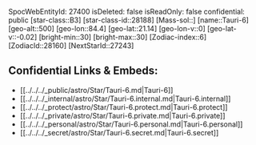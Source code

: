 ﻿---
location: [21.14,-84.4,500]
type: Star
tags:
- astro/Star

---
SpocWebEntityId: 27400
isDeleted: false
isReadOnly: false
confidential: public
[star-class::B3]
[star-class-id::28188]
[Mass-sol::]
[name::Tauri-6]
[geo-alt::500]
[geo-lon::84.4]
[geo-lat::21.14]
[geo-lon-v::0]
[geo-lat-v::-0.02]
[bright-min::30]
[bright-max::30]
[Zodiac-index::6]
[ZodiacId::28160]
[NextStarId::27243]



## Confidential Links & Embeds: 
- [[../../../_public/astro/Star/Tauri-6.md|Tauri-6]] 
- [[../../../_internal/astro/Star/Tauri-6.internal.md|Tauri-6.internal]] 
- [[../../../_protect/astro/Star/Tauri-6.protect.md|Tauri-6.protect]] 
- [[../../../_private/astro/Star/Tauri-6.private.md|Tauri-6.private]] 
- [[../../../_personal/astro/Star/Tauri-6.personal.md|Tauri-6.personal]] 
- [[../../../_secret/astro/Star/Tauri-6.secret.md|Tauri-6.secret]] 
